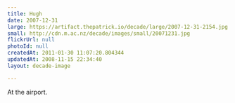 ```yaml
---
title: Hugh
date: 2007-12-31
large: https://artifact.thepatrick.io/decade/large/2007-12-31-2154.jpg
small: http://cdn.m.ac.nz/decade/images/small/20071231.jpg
flickrUrl: null
photoId: null
createdAt: 2011-01-30 11:07:20.804344
updatedAt: 2008-11-15 22:34:40
layout: decade-image

---
```

At the airport.
